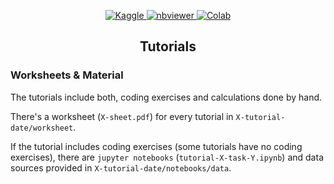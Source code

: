 <!-- Badges -->
</p>

<p align="center">
  <a href="https://www.kaggle.com/pietromonticone/template">
    <img alt="Kaggle" src="https://kaggle.com/static/images/open-in-kaggle.svg">
  </a>
  <a href="https://nbviewer.jupyter.org/github/pitmonticone/TemplateRepository">
    <img alt="nbviewer" src="https://github.com/jupyter/design/blob/master/logos/Badges/nbviewer_badge.svg">
  </a>
  <a href="https://colab.research.google.com/github/pitmonticone/TemplateRepository/blob/master">
    <img alt="Colab" src="https://colab.research.google.com/assets/colab-badge.svg">
  </a>
  
</p>

<!-- Title -->
<h2 align="center">
  Tutorials
</h2>

### Worksheets & Material

The tutorials include both, coding exercises and calculations done by hand.

There's a worksheet (`X-sheet.pdf`) for every tutorial in `X-tutorial-date/worksheet`.

If the tutorial includes coding exercises (some tutorials have no coding exercises),
there are `jupyter notebooks` (`tutorial-X-task-Y.ipynb`) and data sources provided in `X-tutorial-date/notebooks/data`.

